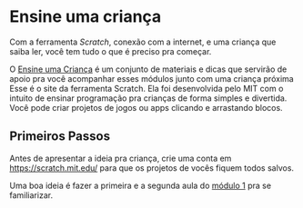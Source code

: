 # Ensine uma criança

Com a ferramenta *Scratch*, conexão com a internet, e uma criança que saiba ler, você tem tudo o que é preciso pra começar.

O [Ensine uma Criança](https://www.ensineumacrianca.com.br) é um conjunto de materiais e dicas que servirão de apoio pra você acompanhar esses módulos junto com uma criança próxima
Esse é o site da ferramenta Scratch. Ela foi desenvolvida pelo MIT com o intuito de ensinar programação pra crianças de forma simples e divertida. Você pode criar projetos de jogos ou apps clicando e arrastando blocos.

## Primeiros Passos

Antes de apresentar a ideia pra criança, crie uma conta em https://scratch.mit.edu/ para que os projetos de vocês fiquem todos salvos.

Uma boa ideia é fazer a primeira e a segunda aula do [módulo 1](./material/) pra se familiarizar.
